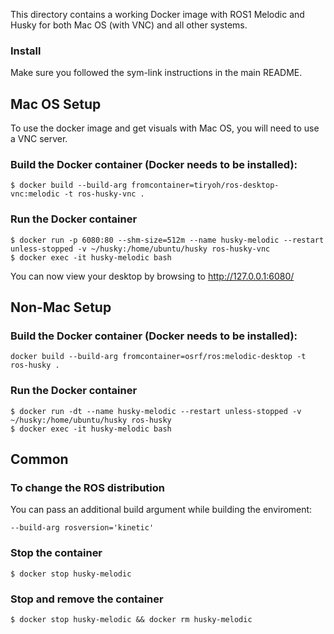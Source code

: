 This directory contains a working Docker image with ROS1 Melodic and Husky for both Mac OS (with VNC) and all other systems.

### Install

Make sure you followed the sym-link instructions in the main README.

## Mac OS Setup

To use the docker image and get visuals with Mac OS, you will need to use a VNC server.

### Build the Docker container (Docker needs to be installed):

```
$ docker build --build-arg fromcontainer=tiryoh/ros-desktop-vnc:melodic -t ros-husky-vnc .
```

### Run the Docker container

```
$ docker run -p 6080:80 --shm-size=512m --name husky-melodic --restart unless-stopped -v ~/husky:/home/ubuntu/husky ros-husky-vnc
$ docker exec -it husky-melodic bash
```

You can now view your desktop by browsing to http://127.0.0.1:6080/

## Non-Mac Setup

### Build the Docker container (Docker needs to be installed):

```
docker build --build-arg fromcontainer=osrf/ros:melodic-desktop -t ros-husky .
```

### Run the Docker container

```
$ docker run -dt --name husky-melodic --restart unless-stopped -v ~/husky:/home/ubuntu/husky ros-husky
$ docker exec -it husky-melodic bash
```

## Common

### To change the ROS distribution

You can pass an additional build argument while building the enviroment:

```
--build-arg rosversion='kinetic'
```

### Stop the container

```
$ docker stop husky-melodic
```

### Stop and remove the container

```
$ docker stop husky-melodic && docker rm husky-melodic
```
